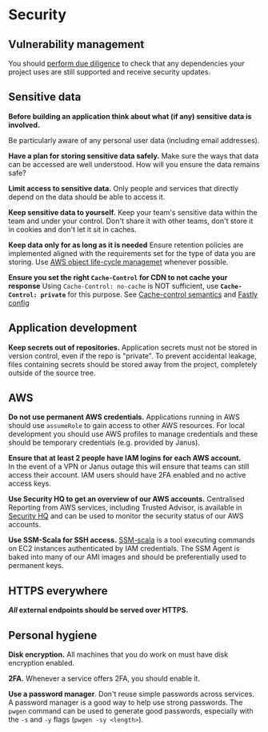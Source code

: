 # Security

## Vulnerability management

You should [perform due diligence](https://github.com/guardian/security-hq/blob/main/hq/markdown/vulnerability-management.md) to check that any dependencies your project uses are still supported and receive security updates.

## Sensitive data

**Before building an application think about what (if any) sensitive
data is involved.**

Be particularly aware of any personal user data
(including email addresses).

**Have a plan for storing sensitive data safely.**
Make sure the ways that data can be accessed are well understood. How will you ensure the
data remains safe?

**Limit access to sensitive data.**
Only people and services that
directly depend on the data should be able to access it.

**Keep sensitive data to yourself.**
Keep your team's sensitive data
within the team and under your control. Don't share it with other
teams, don't store it in cookies and don't let it sit in caches.

**Keep data only for as long as it is needed**
Ensure retention policies are implemented aligned with the requirements set for the type of data you are storing. Use [AWS object life-cycle managemet](https://docs.aws.amazon.com/AmazonS3/latest/dev/object-lifecycle-mgmt.html) whenever possible.

**Ensure you set the right `Cache-Control` for CDN to not cache your response**
Using `Cache-Control: no-cache` is NOT sufficient, use **`Cache-Control: private`** for this purpose.
See [Cache-control semantics](https://developer.mozilla.org/en-US/docs/Web/HTTP/Headers/Cache-Control) and [Fastly config](https://developer.fastly.com/learning/concepts/cache-freshness/#preventing-content-from-being-cached)

## Application development

**Keep secrets out of repositories.** Application secrets must not be
stored in version control, even if the repo is "private". To prevent
accidental leakage, files containing secrets should be stored away
from the project, completely outside of the source tree.

## AWS

**Do not use permanent AWS credentials.** Applications running in AWS
should use `assumeRole` to gain access to other AWS resources. For
local development you should use AWS profiles to manage credentials
and these should be temporary credentials (e.g. provided by Janus).

**Ensure that at least 2 people have IAM logins for each AWS account.**  
In the event of a VPN or Janus outage this will ensure that teams can
still access their account. IAM users should have 2FA enabled and no
active access keys.

**Use Security HQ to get an overview of our AWS accounts.**
Centralised Reporting from AWS services, including Trusted Advisor, is
available in [Security HQ](https://security-hq.gutools.co.uk) and can be
used to monitor the security status of our AWS accounts.

**Use SSM-Scala for SSH access.**
[SSM-scala](https://github.com/guardian/ssm-scala#ssm-scala) is a tool
executing commands on EC2 instances authenticated by IAM credentials.
The SSM Agent is baked into many of our AMI images and should be
preferentially used to permanent keys.

## HTTPS everywhere

**_All_ external endpoints should be served over HTTPS.**

## Personal hygiene

**Disk encryption.** All machines that you do work on must have disk
encryption enabled.

**2FA.** Whenever a service offers 2FA, you should enable it.

**Use a password manager**. Don't reuse simple passwords across
services. A password manager is a good way to help use strong
passwords. The `pwgen` command can be used to generate good passwords,
especially with the `-s` and `-y` flags (`pwgen -sy <length>`).
